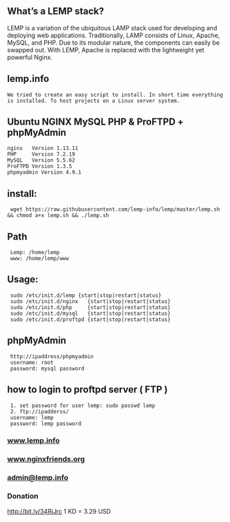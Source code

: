 ## What’s a LEMP stack?
LEMP is a variation of the ubiquitous LAMP stack used for developing and deploying web applications. Traditionally, LAMP consists of Linux, Apache, MySQL, and PHP. Due to its modular nature, the components can easily be swapped out. With LEMP, Apache is replaced with the lightweight yet powerful Nginx.
## lemp.info
    We tried to create an easy script to install. In short time everything is installed. To host projects on a Linux server system. 
    

## Ubuntu NGINX MySQL PHP & ProFTPD + phpMyAdmin
    nginx   Version 1.13.11
    PHP     Version 7.2.19
    MySQL   Version 5.5.62 
    ProFTPD Version 1.3.5
    phpmyadmin Version 4.9.1 
## install:
     wget https://raw.githubusercontent.com/lemp-info/lemp/master/lemp.sh && chmod a+x lemp.sh && ./lemp.sh
     
## Path
     Lemp: /home/lemp
     www: /home/lemp/www 
     
     
 ## Usage: 
     sudo /etc/init.d/lemp {start|stop|restart|status}
     sudo /etc/init.d/nginx   {start|stop|restart|status}
     sudo /etc/init.d/php     {start|stop|restart|status}
     sudo /etc/init.d/mysql   {start|stop|restart|status}
     sudo /etc/init.d/proftpd {start|stop|restart|status}
     
## phpMyAdmin
     http://ipaddress/phpmyadmin
     username: root
     password: mysql password
        
## how to login to proftpd server ( FTP )
     1. set password for user lemp: sudo passwd lemp
     2. ftp://ipadderss/ 
     username: lemp
     password: lemp password
     
### www.lemp.info
### www.nginxfriends.org
### admin@lemp.info

### Donation 
http://bit.ly/34RjJrc
    1 KD = 3.29 USD
